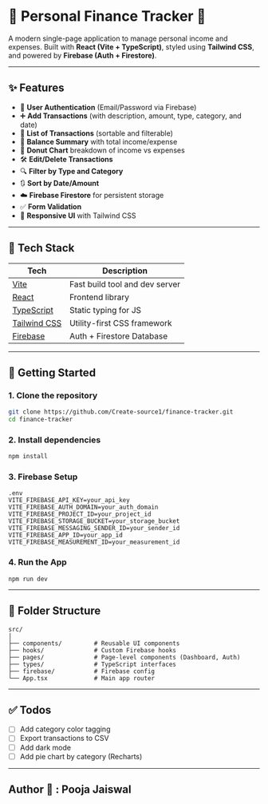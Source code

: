 # 💸 Personal Finance Tracker 🎯

A modern single-page application to manage personal income and expenses. Built with **React (Vite + TypeScript)**, styled using **Tailwind CSS**, and powered by **Firebase (Auth + Firestore)**.

---

## ✨ Features

- 🔐 **User Authentication** (Email/Password via Firebase)
- ➕ **Add Transactions** (with description, amount, type, category, and date)
- 📄 **List of Transactions** (sortable and filterable)
- 🧮 **Balance Summary** with total income/expense
- 🥧 **Donut Chart** breakdown of income vs expenses
- 🛠️ **Edit/Delete Transactions**
- 🔍 **Filter by Type and Category**
- 🔃 **Sort by Date/Amount**
- ☁️ **Firebase Firestore** for persistent storage
- ✅ **Form Validation**
- 🌈 **Responsive UI** with Tailwind CSS

---

## 🧱 Tech Stack

| Tech            | Description                          |
|-----------------|--------------------------------------|
| [Vite](https://vitejs.dev/)           | Fast build tool and dev server     |
| [React](https://reactjs.org/)         | Frontend library                   |
| [TypeScript](https://www.typescriptlang.org/) | Static typing for JS              |
| [Tailwind CSS](https://tailwindcss.com/) | Utility-first CSS framework        |
| [Firebase](https://firebase.google.com/) | Auth + Firestore Database          |

---

## 🚀 Getting Started

### 1. Clone the repository

```bash
git clone https://github.com/Create-source1/finance-tracker.git
cd finance-tracker
```

### 2. Install dependencies
```bash
npm install
```

### 3. Firebase Setup
```
.env
VITE_FIREBASE_API_KEY=your_api_key
VITE_FIREBASE_AUTH_DOMAIN=your_auth_domain
VITE_FIREBASE_PROJECT_ID=your_project_id
VITE_FIREBASE_STORAGE_BUCKET=your_storage_bucket
VITE_FIREBASE_MESSAGING_SENDER_ID=your_sender_id
VITE_FIREBASE_APP_ID=your_app_id
VITE_FIREBASE_MEASUREMENT_ID=your_measurement_id
```

### 4. Run the App
```
npm run dev
```
---
## 📁 Folder Structure
```
src/
│
├── components/         # Reusable UI components
├── hooks/              # Custom Firebase hooks
├── pages/              # Page-level components (Dashboard, Auth)
├── types/              # TypeScript interfaces
├── firebase/           # Firebase config
└── App.tsx             # Main app router
```

---
## ✅ Todos
 - [ ] Add category color tagging
 - [ ] Export transactions to CSV
 - [ ] Add dark mode
 - [ ] Add pie chart by category (Recharts)
 ---

 ## Author 👤 : Pooja Jaiswal